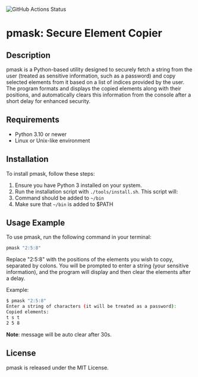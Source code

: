 ![GitHub Actions Status](https://github.com/rydzewski-tomasz/pcopy/actions/workflows/tests.yml/badge.svg)

# pmask: Secure Element Copier

## Description
pmask is a Python-based utility designed to securely fetch a string from the user (treated as sensitive information, such as a password) and copy selected elements from it based on a list of indices provided by the user. The program formats and displays the copied elements along with their positions, and automatically clears this information from the console after a short delay for enhanced security.

## Requirements
- Python 3.10 or newer
- Linux or Unix-like environment

## Installation
To install pmask, follow these steps:
1. Ensure you have Python 3 installed on your system.
2. Run the installation script with `./tools/install.sh`. This script will:
3. Command should be added to `~/bin`
4. Make sure that `~/bin` is added to $PATH

## Usage Example
To use pmask, run the following command in your terminal:
```bash
pmask "2:5:8"
```
Replace "2:5:8" with the positions of the elements you wish to copy, separated by colons. You will be prompted to enter a string (your sensitive information), and the program will display and then clear the elements after a delay.

Example:
```bash
$ pmask "2:5:8"
Enter a string of characters (it will be treated as a password):
Copied elements: 
t s t
2 5 8
```

**Note**: message will be auto clear after 30s.

## License
pmask is released under the MIT License.
